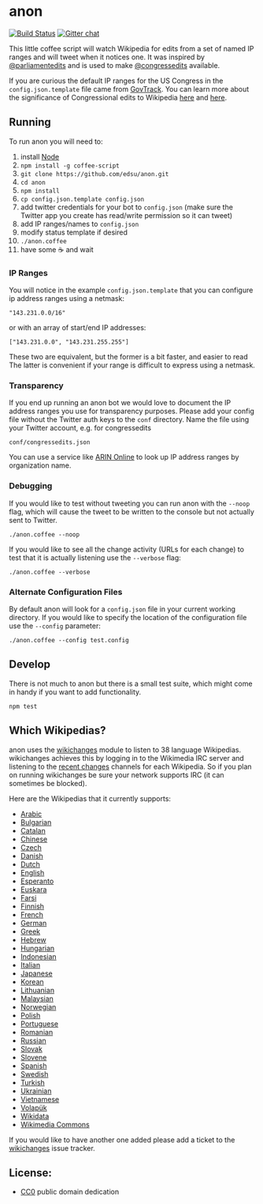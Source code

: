 # anon

[![Build Status](https://secure.travis-ci.org/edsu/anon.png)](http://travis-ci.org/edsu/anon)
[![Gitter chat](https://badges.gitter.im/edsu/anon.png)](https://gitter.im/edsu/anon)

This little coffee script will watch Wikipedia for edits from a set of 
named IP ranges and will tweet when it notices one.  It was inspired by 
[@parliamentedits](https://twitter.com/parliamentedits) and is used to make 
[@congressedits](https://twitter.com/congressedits) available. 

If you are curious the default IP ranges for the US Congress in the `config.json.template` file came from [GovTrack](https://github.com/govtrack/govtrack.us-web/blob/master/website/middleware.py).  You can learn more about the significance of Congressional edits to Wikipedia [here](https://en.wikipedia.org/wiki/U.S._Congressional_staff_edits_to_Wikipedia) and [here](https://en.wikipedia.org/wiki/Wikipedia:Congressional_staffer_edits).

## Running

To run anon you will need to:

1. install [Node](http://nodejs.org)
1. `npm install -g coffee-script`
1. `git clone https://github.com/edsu/anon.git`
1. `cd anon`
1. `npm install`
1. `cp config.json.template config.json`
1. add twitter credentials for your bot to `config.json` (make sure the Twitter
app you create has read/write permission so it can tweet)
1. add IP ranges/names to `config.json`
1. modify status template if desired
1. `./anon.coffee`
1. have some :coffee: and wait

### IP Ranges

You will notice in the example `config.json.template` that you can configure 
ip address ranges using a netmask:
    
    "143.231.0.0/16"

or with an array of start/end IP addresses:

    ["143.231.0.0", "143.231.255.255"]

These two are equivalent, but the former is a bit faster, and easier to read 
The latter is convenient if your range is difficult to express using a netmask.

### Transparency

If you end up running an anon bot we would love to document the IP address
ranges you use for transparency purposes. Please add your config file 
without the Twitter auth keys to the `conf` directory. Name the file 
using your Twitter account, e.g. for congressedits

    conf/congressedits.json

You can use a service like [ARIN Online](http://whois.arin.net/ui) to look up
IP address ranges by organization name.

### Debugging

If you would like to test without tweeting you can run anon with the 
`--noop` flag, which will cause the tweet to be written to the console
but not actually sent to Twitter.

    ./anon.coffee --noop

If you would like to see all the change activity (URLs for each change) to test
that it is actually listening use the `--verbose` flag:

    ./anon.coffee --verbose

### Alternate Configuration Files

By default anon will look for a `config.json` file in your current working 
directory. If you would like to specify the location of the configuration 
file use the `--config` parameter:

    ./anon.coffee --config test.config

## Develop

There is not much to anon but there is a small test suite, which might
come in handy if you want to add functionality.

    npm test

## Which Wikipedias?

anon uses the [wikichanges](https://github.com/edsu/wikichanges) module
to listen to 38 language Wikipedias. wikichanges achieves this by logging
in to the Wikimedia IRC server and listening to the 
[recent changes](https://meta.wikimedia.org/wiki/IRC/Channels#Recent_changes) 
channels for each Wikipedia. So if you plan on running wikichanges be sure 
your network supports IRC (it can sometimes be blocked). 

Here are the Wikipedias that it currently supports:

* [Arabic](https://ar.wikipedia.org)
* [Bulgarian](https://bg.wikipedia.org)
* [Catalan](https://ca.wikipedia.org)
* [Chinese](https://zh.wikipedia.org)
* [Czech](https://cs.wikipedia.org)
* [Danish](https://da.wikipedia.org)
* [Dutch](https://nl.wikipedia.org)
* [English](https://en.wikipedia.org)
* [Esperanto](https://eo.wikipedia.org)
* [Euskara](https://eu.wikipedia.org)
* [Farsi](https://fa.wikipedia.org)
* [Finnish](https://fi.wikipedia.org)
* [French](https://fr.wikipedia.org)
* [German](https://de.wikipedia.org)
* [Greek](https://el.wikipedia.org)
* [Hebrew](https://he.wikipedia.org)
* [Hungarian](https://hu.wikipedia.org)
* [Indonesian](https://id.wikipedia.org)
* [Italian](https://it.wikipedia.org)
* [Japanese](https://ja.wikipedia.org)
* [Korean](https://ko.wikipedia.org)
* [Lithuanian](https://lt.wikipedia.org)
* [Malaysian](https://ms.wikipedia.org)
* [Norwegian](https://no.wikipedia.org)
* [Polish](https://pl.wikipedia.org)
* [Portuguese](https://pt.wikipedia.org)
* [Romanian](https://ro.wikipedia.org)
* [Russian](https://ru.wikipedia.org)
* [Slovak](https://sk.wikipedia.org)
* [Slovene](https://sl.wikipedia.org)
* [Spanish](https://es.wikipedia.org)
* [Swedish](https://sv.wikipedia.org)
* [Turkish](https://tr.wikipedia.org)
* [Ukrainian](https://uk.wikipedia.org)
* [Vietnamese](https://vi.wikipedia.org)
* [Volapük](https://vo.wikipedia.org)
* [Wikidata](https://wd.wikipedia.org)
* [Wikimedia Commons](https://co.wikipedia.org)

If you would like to have another one added please add a ticket to the
[wikichanges](https://github.com/edsu/wikichanges/issues?state=closed)
issue tracker.

## License: 

* [CC0](LICENSE) public domain dedication
